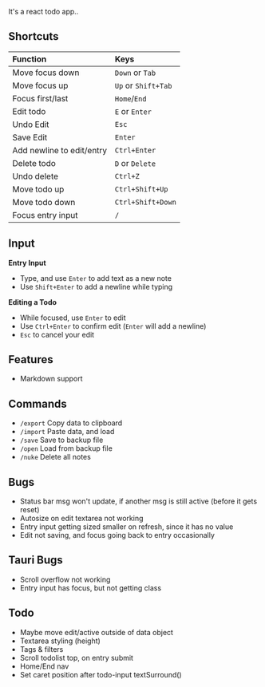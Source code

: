 It's a react todo app..

## Shortcuts
| Function | Keys |
|:--------------|:-----------|
| Move focus down | `Down` or `Tab` |
| Move focus up | `Up` or `Shift+Tab` |
| Focus first/last | `Home`/`End` |
| Edit todo | `E` or `Enter` |
| Undo Edit | `Esc` |
| Save Edit | `Enter` |
| Add newline to edit/entry | `Ctrl+Enter` |
| Delete todo | `D` or `Delete` |
| Undo delete | `Ctrl+Z` |
| Move todo up | `Ctrl+Shift+Up` |
| Move todo down | `Ctrl+Shift+Down` |
| Focus entry input | `/` |

## Input
**Entry Input**   
- Type, and use `Enter` to add text as a new note
- Use `Shift+Enter` to add a newline while typing  

**Editing a Todo**   
- While focused, use `Enter` to edit
- Use `Ctrl+Enter` to confirm edit (`Enter` will add a newline)
- `Esc` to cancel your edit

## Features
- Markdown support

## Commands
- `/export` Copy data to clipboard
- `/import` Paste data, and load
- `/save` Save to backup file
- `/open` Load from backup file
- `/nuke` Delete all notes

## Bugs
- Status bar msg won't update, if another msg is still active (before it gets reset)
- Autosize on edit textarea not working
- Entry input getting sized smaller on refresh, since it has no value
- Edit not saving, and focus going back to entry occasionally

## Tauri Bugs
- Scroll overflow not working
- Entry input has focus, but not getting class

## Todo
- Maybe move edit/active outside of data object
- Textarea styling (height)
- Tags & filters
- Scroll todolist top, on entry submit
- Home/End nav
- Set caret position after todo-input textSurround()
